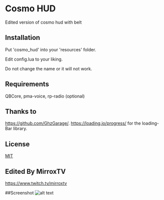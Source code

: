 # Cosmo HUD

Edited version of cosmo hud with belt

## Installation

Put 'cosmo_hud' into your 'resources' folder.

Edit config.lua to your liking.

Do not change the name or it will not work.

## Requirements

QBCore,
pma-voice,
rp-radio (optional)

## Thanks to
https://github.com/GhzGarage/.
https://loading.io/progress/ for the loading-Bar library.

## License
[MIT](https://choosealicense.com/licenses/mit/)

## Edited By MirroxTV 
https://www.twitch.tv/mirroxtv

##Screenshot
![alt text](https://i.imgur.com/JW5lLyL.png)
